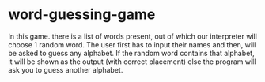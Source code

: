 # word-guessing-game
In this game. there is a list of words present, out of which our interpreter will choose 1 random word. The user first has to input their names and then, will be asked to guess any alphabet. If the random word contains that alphabet, it will be shown as the output (with correct placement) else the program will ask you to guess another alphabet.
